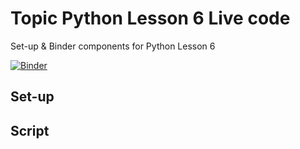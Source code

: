 # Topic Python Lesson 6 Live code
Set-up & Binder components for Python Lesson 6

[![Binder](https://mybinder.org/badge_logo.svg)](https://mybinder.org/v2/gh/biovcnet/topic-python-lesson-6-live-code/master?urlpath=lab)


## Set-up


## Script

